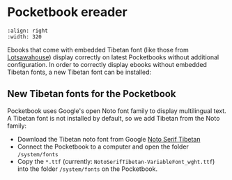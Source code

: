 # Pocketbook ereader

```{image} Images/pocketbook.jpg
:align: right
:width: 320
```

Ebooks that come with embedded Tibetan font (like those from [Lotsawahouse](https://www.lotsawahouse.com)) display
correctly on latest Pocketbooks without additional configuration. In order to correctly display ebooks without embedded Tibetan
fonts, a new Tibetan font can be installed:

## New Tibetan fonts for the Pocketbook

Pocketbook uses Google's open Noto font family to display multilingual text. A Tibetan font is not installed by default,
so we add Tibetan from the Noto family:

- Download the Tibetan noto font from Google [Noto Serif Tibetan](https://fonts.google.com/noto/specimen/Noto+Serif+Tibetan)
- Connect the Pocketbook to a computer and open the folder `/system/fonts`
- Copy the `*.ttf` (currently: `NotoSerifTibetan-VariableFont_wght.ttf`) into the folder `/system/fonts` on the Pocketbook.

